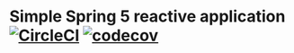 # Simple Spring 5 reactive application    [![CircleCI](https://circleci.com/gh/rgederin/spring-mongo.svg?style=svg)](https://circleci.com/gh/rgederin/spring-mongo)   [![codecov](https://codecov.io/gh/rgederin/spring-mongo/branch/master/graph/badge.svg)](https://codecov.io/gh/rgederin/spring-mongo)

